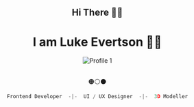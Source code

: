 <div align="center">
  
## Hi There 🙋‍♂️
# I am Luke Evertson 💽🐐

![Profile 1](https://github.com/sixLUKEY/sixLUKEY/assets/130046695/98a3df56-cea3-4c39-bd73-216114bc8c2f)
<br></br>

🟠⚪⚫

```js
Frontend Developer  -|-  UI / UX Designer  -|-  3D Modeller
```  
</div>
<!---
sixLUKEY/sixLUKEY is a ✨ special ✨ repository because its `README.md` (this file) appears on your GitHub profile.
You can click the Preview link to take a look at your changes.
--->
